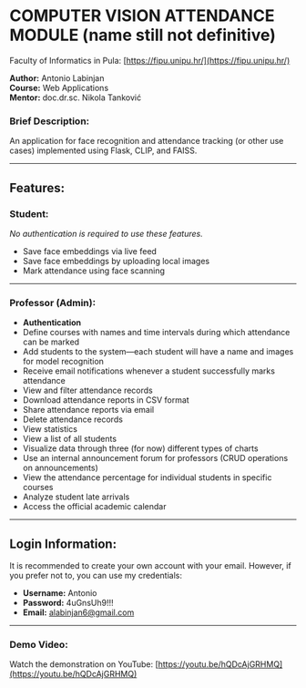 # COMPUTER VISION ATTENDANCE MODULE (name still not definitive)  
Faculty of Informatics in Pula: [https://fipu.unipu.hr/](https://fipu.unipu.hr/)  

**Author:** Antonio Labinjan  
**Course:** Web Applications  
**Mentor:** doc.dr.sc. Nikola Tanković  

### **Brief Description:**  
An application for face recognition and attendance tracking (or other use cases) implemented using Flask, CLIP, and FAISS.

---

## **Features:**

### **Student:**

_No authentication is required to use these features._

- Save face embeddings via live feed  
- Save face embeddings by uploading local images  
- Mark attendance using face scanning  

---

### **Professor (Admin):**

- **Authentication**  
- Define courses with names and time intervals during which attendance can be marked  
- Add students to the system—each student will have a name and images for model recognition  
- Receive email notifications whenever a student successfully marks attendance  
- View and filter attendance records  
- Download attendance reports in CSV format  
- Share attendance reports via email  
- Delete attendance records  
- View statistics  
- View a list of all students  
- Visualize data through three (for now) different types of charts  
- Use an internal announcement forum for professors (CRUD operations on announcements)  
- View the attendance percentage for individual students in specific courses  
- Analyze student late arrivals  
- Access the official academic calendar  

---

## **Login Information:**  
It is recommended to create your own account with your email. However, if you prefer not to, you can use my credentials:

- **Username:** Antonio  
- **Password:** 4uGnsUh9!!!  
- **Email:** alabinjan6@gmail.com  

---

### **Demo Video:**  
Watch the demonstration on YouTube: [https://youtu.be/hQDcAjGRHMQ](https://youtu.be/hQDcAjGRHMQ)
